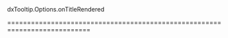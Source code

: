 <!--id-->dxTooltip.Options.onTitleRendered<!--/id-->
<!--merge--><!--/merge-->
<!--hidden--><!--/hidden-->
===========================================================================
